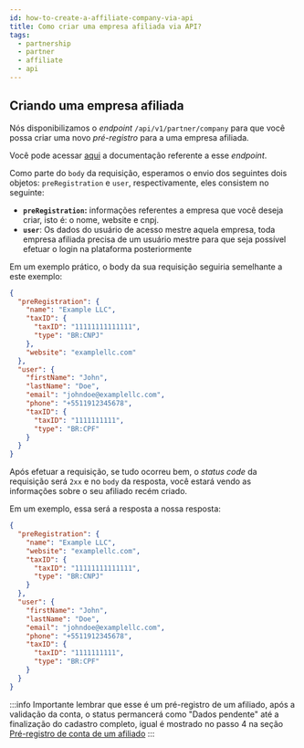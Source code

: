 ```yaml
---
id: how-to-create-a-affiliate-company-via-api
title: Como criar uma empresa afiliada via API?
tags:
  - partnership
  - partner
  - affiliate
  - api
---
```


## Criando uma empresa afiliada

Nós disponibilizamos o _endpoint_ `/api/v1/partner/company` para que
você possa criar uma novo _pré-registro_ para a uma empresa afiliada.

Você pode acessar [aqui](https://developers.openpix.com.br/api#tag/partner-(request-access)/paths/~1api~1v1~1partner~1company/post)
a documentação referente a esse _endpoint_.

Como parte do `body` da requisição, esperamos o envio dos seguintes dois objetos: `preRegistration` e `user`,
respectivamente, eles consistem no seguinte:

- **`preRegistration`:** informações referentes a empresa que você deseja criar, isto é: o nome, website e cnpj.
- **`user`**: Os dados do usuário de acesso mestre aquela empresa, toda empresa afiliada precisa de um usuário mestre para que seja possível efetuar o login na plataforma posteriormente

Em um exemplo prático, o body da sua requisição seguiria semelhante a este exemplo:

```json
{
  "preRegistration": {
    "name": "Example LLC",
    "taxID": {
      "taxID": "11111111111111",
      "type": "BR:CNPJ"
    },
    "website": "examplellc.com"
  },
  "user": {
    "firstName": "John",
    "lastName": "Doe",
    "email": "johndoe@examplellc.com",
    "phone": "+5511912345678",
    "taxID": {
      "taxID": "1111111111",
      "type": "BR:CPF"
    }
  }
}
```

Após efetuar a requisição, se tudo ocorreu bem, o _status code_ da requisição será `2xx` e no `body` da resposta,
você estará vendo as informações sobre o seu afiliado recém criado.

Em um exemplo, essa será a resposta a nossa resposta:

```json
{
  "preRegistration": {
    "name": "Example LLC",
    "website": "examplellc.com",
    "taxID": {
      "taxID": "11111111111111",
      "type": "BR:CNPJ"
    }
  },
  "user": {
    "firstName": "John",
    "lastName": "Doe",
    "email": "johndoe@examplellc.com",
    "phone": "+5511912345678",
    "taxID": {
      "taxID": "1111111111",
      "type": "BR:CPF"
    }
  }
}
```

:::info
Importante lembrar que esse é um pré-registro de um afiliado, após a validação da conta, o status permancerá como "Dados pendente" até a finalização do cadastro completo,  igual é mostrado no passo 4 na seção [Pré-registro de conta de um afiliado](./how-to-integrate-as-woovi-partner.md#pré-registro-de-conta-de-um-afiliado)
:::